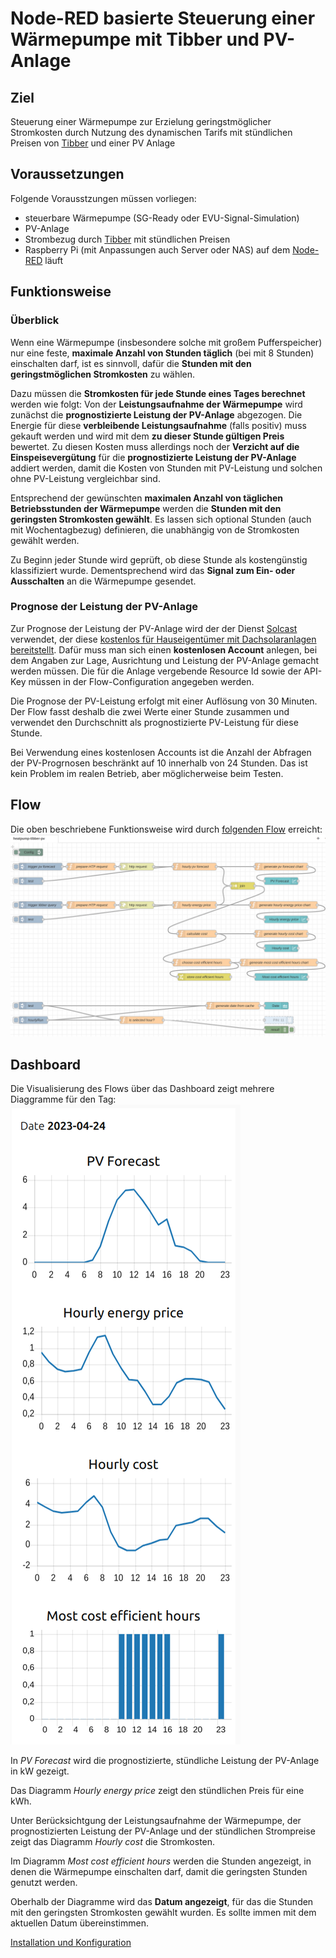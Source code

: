 # Node-RED basierte Steuerung einer Wärmepumpe mit Tibber und PV-Anlage
## Ziel
Steuerung einer Wärmepumpe zur Erzielung geringstmöglicher Stromkosten durch Nutzung des dynamischen Tarifs mit stündlichen Preisen von [Tibber](https://tibber.com/) und einer PV Anlage

## Voraussetzungen
Folgende Vorausstzungen müssen vorliegen:
- steuerbare Wärmepumpe (SG-Ready oder EVU-Signal-Simulation)
- PV-Anlage
- Strombezug durch [Tibber](https://tibber.com/) mit stündlichen Preisen
- Raspberry Pi (mit Anpassungen auch  Server oder NAS) auf dem [Node-RED](https://nodered.org/) läuft

## Funktionsweise
### Überblick
Wenn eine Wärmepumpe (insbesondere solche mit großem Pufferspeicher) nur eine feste, **maximale Anzahl von Stunden täglich** (bei mit 8 Stunden) einschalten darf, ist es sinnvoll, dafür die **Stunden mit den geringstmöglichen Stromkosten** zu wählen.

Dazu müssen die **Stromkosten für jede Stunde eines Tages berechnet** werden wie folgt: Von der **Leistungsaufnahme der Wärmepumpe** wird zunächst die **prognostizierte Leistung der PV-Anlage** abgezogen. Die Energie für diese **verbleibende Leistungsaufnahme** (falls positiv) muss gekauft werden und wird mit dem **zu dieser Stunde gültigen Preis** bewertet. Zu diesen Kosten muss allerdings noch der **Verzicht auf die Einspeisevergütung** für die **prognostizierte Leistung der PV-Anlage** addiert werden, damit die Kosten von Stunden mit PV-Leistung und solchen ohne PV-Leistung vergleichbar sind.

Entsprechend der gewünschten **maximalen Anzahl von täglichen Betriebsstunden der Wärmepumpe** werden die **Stunden mit den geringsten Stromkosten gewählt**. Es lassen sich optional Stunden (auch mit Wochentagbezug) definieren, die unabhängig von de Stromkosten gewählt werden.

Zu Beginn jeder Stunde wird geprüft, ob diese Stunde als kostengünstig klassifiziert wurde. Dementsprechend wird das **Signal zum Ein- oder Ausschalten** an die Wärmepumpe gesendet.

### Prognose der Leistung der PV-Anlage
Zur Prognose der Leistung der PV-Anlage wird der der Dienst [Solcast](https://solcast.com/) verwendet, der diese [kostenlos für Hauseigentümer mit Dachsolaranlagen bereitstellt](https://solcast.com/free-rooftop-solar-forecasting). Dafür muss man sich einen **kostenlosen Account** anlegen, bei dem Angaben zur  Lage, Ausrichtung und Leistung der PV-Anlage gemacht werden müssen. Die für die Anlage vergebende Resource Id sowie der API-Key müssen in der Flow-Configuration angegeben werden.

Die Prognose der PV-Leistung erfolgt mit einer Auflösung von 30 Minuten. Der Flow fasst deshalb die zwei Werte einer Stunde zusammen und verwendet den Durchschnitt als prognostizierte PV-Leistung für diese Stunde.

Bei Verwendung eines kostenlosen Accounts ist die Anzahl der Abfragen der PV-Progrnosen beschränkt auf 10 innerhalb von 24 Stunden. Das ist kein Problem im realen Betrieb, aber möglicherweise beim Testen.

## Flow
Die oben beschriebene Funktionsweise wird durch [folgenden Flow](flow.json) erreicht: 
![Flow](flow.png)

## Dashboard
Die Visualisierung des Flows über das Dashboard zeigt mehrere Diaggramme für den Tag:
![Dashboard](dashboard.png)

In *PV Forecast* wird die prognostizierte, stündliche Leistung der PV-Anlage in kW gezeigt.

Das Diagramm *Hourly energy price* zeigt den stündlichen Preis für eine kWh.

Unter Berücksichtgung der Leistungsaufnahme der Wärmepumpe, der prognostizierten Leistung der PV-Anlage und der stündlichen Strompreise zeigt das Diagramm *Hourly cost* die Stromkosten.

Im Diagramm *Most cost efficient hours* werden die Stunden angezeigt, in denen die Wärmepumpe einschalten darf, damit die geringsten Stunden genutzt werden.

Oberhalb der Diagramme wird das **Datum angezeigt**, für das die Stunden mit den geringsten Stromkosten gewählt wurden. Es sollte immen mit dem aktuellen Datum übereinstimmen.

[Installation und Konfiguration](installation.md)
